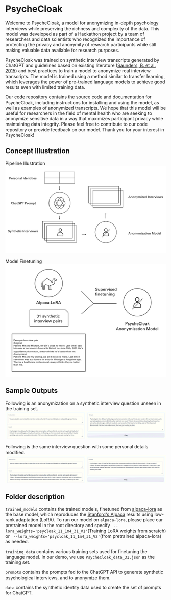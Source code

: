 # PsycheCloak
Welcome to PsycheCloak, a model for anonymizing in-depth psychology interviews while preserving the richness and complexity of the data. This model was developed as part of a Hackathon project by a team of researchers and data scientists who recognized the importance of protecting the privacy and anonymity of research participants while still making valuable data available for research purposes.

PsycheCloak was trained on synthetic interview transcripts generated by ChatGPT and guidelines based on existing literature ([Saunders, B. et al. 2015](https://www.ncbi.nlm.nih.gov/pmc/articles/PMC4582834/)) and best practices to train a model to anonymize real interview transcripts. The model is trained using a method similar to transfer learning, which leverages the power of pre-trained language models to achieve good results even with limited training data.

Our code repository contains the source code and documentation for PsycheCloak, including instructions for installing and using the model, as well as examples of anonymized transcripts. We hope that this model will be useful for researchers in the field of mental health who are seeking to anonymize sensitive data in a way that maximizes participant privacy while maintaining data integrity.
Please feel free to contribute to our code repository or provide feedback on our model. Thank you for your interest in PsycheCloak!


## Concept Illustration

Pipeline Illustration
![Pipeline illustration](illustrations/diagram1.png)

Model Finetuning
![Model creation](illustrations/finetune-diagram.png)

## Sample Outputs

Following is an anonymization on a synthetic interview question unseen in the training set.
![Sample Output](illustrations/sample_output_1.png)

Following is the same interview question with some personal details modified.
![Modified Sample Output](illustrations/sample_output_2.png)

## Folder description

`trained_models` contains the trained models, finetuned from [alpaca-lora][1] as the base model, which reproduces the [Stanford's Alpaca][2] results using low-rank adaptation (LoRA). To run our model on `alpaca-lora`, please place our pretrained model in the root directory and specify ` --lora_weights='psycloak_11_1m4_31_V1'`(Training LoRA weights from scratch) or ` --lora_weights='psycloak_11_1m4_31_V2'`(from pretrained alpaca-lora) as needed.

`training_data` contains various training sets used for finetuning the language model. In our demo, we use `PsycheCloak_data_31.json` as the training set.

`prompts` contains the prompts fed to the ChatGPT API to generate synthetic psychological interviews, and to anonymize them.

`data` contains the synthetic identity data used to create the set of prompts for ChatGPT.

[1]: <https://github.com/tloen/alpaca-lora> "Alpaca-Lora"
[2]: <https://crfm.stanford.edu/2023/03/13/alpaca.html> "Stanford Alpaca"


